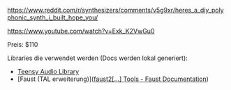 https://www.reddit.com/r/synthesizers/comments/v5g9xr/heres_a_diy_polyphonic_synth_i_built_hope_you/

https://www.youtube.com/watch?v=Exk_K2VwGu0

Preis: $110

Libraries die verwendet werden (Docs werden lokal generiert):
 - [Teensy Audio Library](https://www.pjrc.com/teensy/td_libs_Audio.html)
 - [Faust (TAL erweiterung)]([faust2[...] Tools - Faust Documentation](https://faustdoc.grame.fr/manual/tools/#faust2teensy))
 
